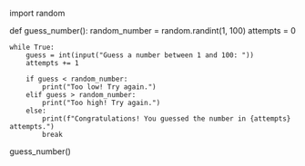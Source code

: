import random

def guess_number():
    random_number = random.randint(1, 100)
    attempts = 0
    
    while True:
        guess = int(input("Guess a number between 1 and 100: "))
        attempts += 1
      
        if guess < random_number:
            print("Too low! Try again.")
        elif guess > random_number:
            print("Too high! Try again.")
        else:
            print(f"Congratulations! You guessed the number in {attempts} attempts.")
            break

guess_number()
